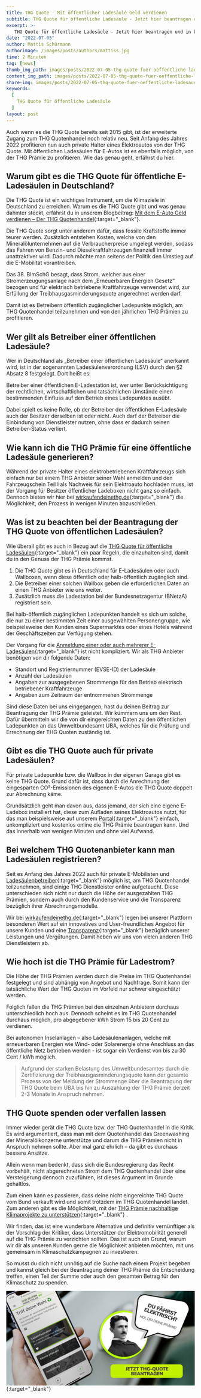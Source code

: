 ```yaml
---
title: THG Quote - Mit öffentlicher Ladesäule Geld verdienen
subtitle: THG Quote für öffentliche Ladesäule - Jetzt hier beantragen und in kurzer Zeit die THG Prämie kassieren. Alles darüber erfährst du hier.
excerpt: >-
   THG Quote für öffentliche Ladesäule - Jetzt hier beantragen und in kurzer Zeit die THG Prämie kassieren. Alles darüber erfährst du hier.
date: "2022-07-05"
author: Mattis Schürmann
authorimage: /images/posts/authors/mattiss.jpg
time: 2 Minuten
tag: [news]
thumb_img_path: images/posts/2022-07-05-thg-quote-fuer-oeffentliche-ladesauelen/header.jpg
content_img_path: images/posts/2022-07-05-thg-quote-fuer-oeffentliche-ladesauelen/header.jpg
share-img: images/posts/2022-07-05-thg-quote-fuer-oeffentliche-ladesauelen/header.jpg
keywords:
  [
	THG Quote für öffentliche Ladesäule
  ]
layout: post
---
```


Auch wenn es die THG Quote bereits seit 2015 gibt, ist der erweiterte Zugang zum THG Quotenhandel noch relativ neu. Seit Anfang des Jahres 2022 profitieren nun auch private Halter eines Elektroautos von der THG Quote. Mit öffentlichen Ladesäulen für E-Autos ist es ebenfalls möglich, von der THG Prämie zu profitieren. Wie das genau geht, erfährst du hier.

## Warum gibt es die THG Quote für öffentliche E-Ladesäulen in Deutschland?

Die THG Quote ist ein wichtiges Instrument, um die Klimaziele in Deutschland zu erreichen. Warum es die THG Quote gibt und was genau dahinter steckt, erfährst du in unserem Blogbeitrag: [Mit dem E-Auto Geld verdienen – Der THG Quotenhandel](/blog/2022/03/29/E-Auto-Geld-verdienen/){:target="_blank"}.

Die THG Quote sorgt unter anderem dafür, dass fossile Kraftstoffe immer teurer werden. Zusätzlich entstehen Kosten, welche von den Mineralölunternehmen auf die Verbraucherpreise umgelegt werden, sodass das Fahren von Benzin- und Dieselkraftfahrzeugen finanziell immer unattraktiver wird. Dadurch möchte man seitens der Politik den Umstieg auf die E-Mobilität vorantreiben.

Das 38. BImSchG besagt, dass Strom, welcher aus einer Stromerzeugungsanlage nach dem „Erneuerbaren Energien Gesetz“ bezogen und für elektrisch betriebene Kraftfahrzeuge verwendet wird, zur Erfüllung der Treibhausgasminderungsquote angerechnet werden darf.

Damit ist es Betreibern öffentlich zugänglicher Ladepunkte möglich, am THG Quotenhandel teilzunehmen und von den jährlichen THG Prämien zu profitieren.

## Wer gilt als Betreiber einer öffentlichen Ladesäule?

Wer in Deutschland als „Betreiber einer öffentlichen Ladesäule“ anerkannt wird, ist in der sogenannten Ladesäulenverordnung (LSV) durch den §2 Absatz 8 festgelegt. Dort heißt es:

Betreiber einer öffentlichen E-Ladestation ist, wer unter Berücksichtigung der rechtlichen, wirtschaftlichen und tatsächlichen Umstände einen bestimmenden Einfluss auf den Betrieb eines Ladepunktes ausübt.

Dabei spielt es keine Rolle, ob der Betreiber der öffentlichen E-Ladesäule auch der Besitzer derselben ist oder nicht. Auch darf der Betreiber die Einbindung von Dienstleister nutzen, ohne dass er dadurch seinen Betreiber-Status verliert.

## Wie kann ich die THG Prämie für eine öffentliche Ladesäule generieren?

Während der private Halter eines elektrobetriebenen Kraftfahrzeugs sich einfach nur bei einem THG Anbieter seiner Wahl anmelden und den Fahrzeugschein Teil I als Nachweis für sein Elektroauto hochladen muss, ist der Vorgang für Besitzer öffentlicher Ladeboxen nicht ganz so einfach. Dennoch bieten wir hier bei [wirkaufendeinethg.de](https://www.wirkaufendeinethg.de/){:target="_blank"} die Möglichkeit, den Prozess in wenigen Minuten abzuschließen.

## Was ist zu beachten bei der Beantragung der THG Quote von öffentlichen Ladesäulen?

Wie überall gibt es auch in Bezug auf die [THG Quote für öffentliche Ladesäulen](/ladestation/){:target="_blank"} ein paar Regeln, die einzuhalten sind, damit du in den Genuss der THG Prämie kommst.

1. Die THG Quote gibt es in Deutschland für E-Ladesäulen oder auch Wallboxen, wenn diese öffentlich oder halb-öffentlich zugänglich sind.
2. Die Betreiber einer solchen Wallbox geben die erforderlichen Daten an einen THG Anbieter wie uns weiter.
3. Zusätzlich muss die Ladestation bei der Bundesnetzagentur (BNetzA) registriert sein.

Bei halb-öffentlich zugänglichen Ladepunkten handelt es sich um solche, die nur zu einer bestimmten Zeit einer ausgewählten Personengruppe, wie beispielsweise den Kunden eines Supermarktes oder eines Hotels während der Geschäftszeiten zur Verfügung stehen.

Der Vorgang für die [Anmeldung einer oder auch mehrerer E-Ladesäulen](/ladestation/){:target="_blank"} ist nicht kompliziert. Wir als THG Anbieter benötigen von dir folgende Daten:

- Standort und Registriernummer (EVSE-ID) der Ladesäule
- Anzahl der Ladesäulen
- Angaben zur ausgegebenen Strommenge für den Betrieb elektrisch betriebener Kraftfahrzeuge
- Angaben zum Zeitraum der entnommenen Strommenge

Sind diese Daten bei uns eingegangen, hast du deinen Beitrag zur Beantragung der THG Prämie geleistet. Wir kümmern uns um den Rest. Dafür übermitteln wir die von dir eingereichten Daten zu den öffentlichen Ladepunkten an das Umweltbundesamt UBA, welches für die Prüfung und Errechnung der THG Quoten zuständig ist.

## Gibt es die THG Quote auch für private Ladesäulen?

Für private Ladepunkte bzw. die Wallbox in der eigenen Garage gibt es keine THG Quote. Grund dafür ist, dass durch die Anrechnung der eingesparten CO²-Emissionen des eigenen E-Autos die THG Quote doppelt zur Abrechnung käme.

Grundsätzlich geht man davon aus, dass jemand, der sich eine eigene E-Ladebox installiert hat, diese zum Aufladen seines Elektroautos nutzt, für das man beispielsweise auf unserem [Portal](https://app.wirkaufendeinethg.de){:target="_blank"} einfach, unkompliziert und kostenlos online die THG Prämie beantragen kann. Und das innerhalb von wenigen Minuten und ohne viel Aufwand.

## Bei welchem THG Quotenanbieter kann man Ladesäulen registrieren?

Seit es Anfang des Jahres 2022 auch für private E-Mobilisten und [Ladesäulenbetreiber](/ladestation/){:target="_blank"} möglich ist, am THG Quotenhandel teilzunehmen, sind einige THG Dienstleister online aufgetaucht. Diese unterschieden sich nicht nur durch die Höhe der ausgezahlten THG Prämien, sondern auch durch den Kundenservice und die Transparenz bezüglich ihrer Abrechnungsmodelle. 

Wir bei [wirkaufendeinethg.de](https://www.wirkaufendeinethg.de/){:target="_blank"} legen bei unserer Plattform besonderen Wert auf ein innovatives und User-freundliches Angebot für unsere Kunden und eine [Transparenz](/transparency/){:target="_blank"} bezüglich unserer Leistungen und Vergütungen. Damit heben wir uns von vielen anderen THG Dienstleistern ab.

## Wie hoch ist die THG Prämie für Ladestrom?

Die Höhe der THG Prämien werden durch die Preise im THG Quotenhandel festgelegt und sind abhängig von Angebot und Nachfrage. Somit kann der tatsächliche Wert der THG Quoten im Vorfeld nur schwer eingeschätzt werden.

Folglich fallen die THG Prämien bei den einzelnen Anbietern durchaus unterschiedlich hoch aus. Dennoch scheint es im THG Quotenhandel durchaus möglich, pro abgegebener kWh Strom 15 bis 20 Cent zu verdienen.

Bei autonomen Inselanlagen – also Ladesäulenanlagen, welche mit erneuerbaren Energien wie Wind- oder Solarenergie ohne Anschluss an das öffentliche Netz betrieben werden - ist sogar ein Verdienst von bis zu 30 Cent / kWh möglich.

> Aufgrund der starken Belastung des Umweltbundesamtes durch die Zertifizierung der Treibhausgasminderungsquote kann der gesamte Prozess von der Meldung der Strommenge über die Beantragung der THG Quote beim UBA bis hin zu Auszahlung der THG Prämie derzeit 2-3 Monate in Anspruch nehmen.

## THG Quote spenden oder verfallen lassen

Immer wieder gerät die THG Quote bzw. der THG Quotenhandel in die Kritik. Es wird argumentiert, dass man mit dem Quotenhandel das Greenwashing der Mineralölkonzerne unterstütze und darum die THG Prämien nicht in Anspruch nehmen sollte. Aber mal ganz ehrlich – da gibt es durchaus bessere Ansätze.

Allein wenn man bedenkt, dass sich die Bundesregierung das Recht vorbehält, nicht abgerechneten Strom dem THG Quotenhandel über eine Versteigerung dennoch zuzuführen, ist dieses Argument im Grunde gehaltlos.

Zum einen kann es passieren, dass deine nicht eingereichte THG Quote vom Bund verkauft wird und somit trotzdem im THG Quotenhandel landet. Zum anderen gibt es die Möglichkeit, mit der [THG Prämie nachhaltige Klimaprojekte zu unterstützen](blog/2022/06/21/co2-reduzierung-durch-aufforstung/){:target="_blank"} .

Wir finden, das ist eine wunderbare Alternative und definitiv vernünftiger als der Vorschlag der Kritiker, dass Unterstützer der Elektromobilität generell auf die THG Prämie zu verzichten sollten. Das ist auch ein Grund, warum wir dir als unseren Kunden gerne die Möglichkeit anbieten möchten, mit uns gemeinsam in Klimaschutzkampagnen zu investieren.

So musst du dich nicht unnötig auf die Suche nach einem Projekt begeben und kannst gleich bei der Beantragung deiner THG Prämie die Entscheidung treffen, einen Teil der Summe oder auch den gesamten Betrag für den Klimaschutz zu spenden.

[<img src="/images/banner-cta-thg-quote-beantragen-tesla.jpg" alt="Oeffentliche Ladesaeulen" style="margin: auto; display: block;" />](https://app.wirkaufendeinethg.de){:target="_blank"}










